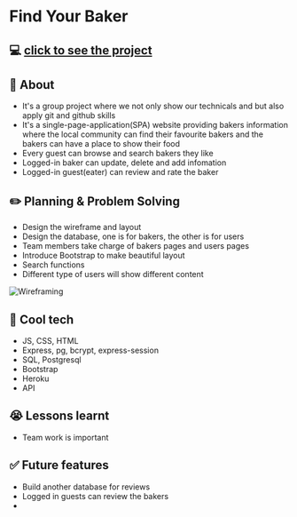 # Find Your Baker
  

## :computer: 	[click to see the project](https://baker-finder.onrender.com/)

## :page_facing_up: About
- It's a group project where we not only show our technicals and but also apply git and github skills 
- It's a single-page-application(SPA) website providing bakers information where the local community can find their favourite bakers and the bakers can have a place to show their food
- Every guest can browse and search bakers they like 
- Logged-in baker can update, delete and add infomation
- Logged-in guest(eater) can review and rate the baker 


## :pencil2: Planning & Problem Solving
- Design the wireframe and layout
- Design the database, one is for bakers, the other is for users
- Team members take charge of bakers pages and users pages
- Introduce Bootstrap to make beautiful layout 
- Search functions
- Different type of users will show different content


![Wireframing]()

## :rocket: Cool tech
- JS, CSS, HTML
- Express, pg, bcrypt, express-session
- SQL, Postgresql
- Bootstrap
- Heroku
- API


## :sob: Lessons learnt
- Team work is important


## :white_check_mark: Future features
- Build another database for reviews
- Logged in guests can review the bakers 
- 
